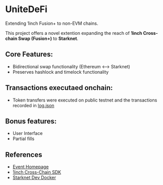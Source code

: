 # UniteDeFi
Extending 1inch Fusion+ to non-EVM chains.

This project offers a novel extention expanding the reach of **1inch Cross-chain Swap (Fusion+)** to **Starknet**.

## Core Features:
- Bidirectional swap functionality (Ethereum <--> Starknet)
- Preserves hashlock and timelock functionality

## Transactions executaed onchain:
- Token transfers were executed on public testnet and the transactions recorded in [log.json](./transactions/log.json)

## Bonus features:
- User Interface
- Partial fills

## References
- [Event Homepage](https://ethglobal.com/events/unite/)
- [1inch Cross-Chain SDK](https://github.com/1inch/cross-chain-sdk)
- [Starknet Dev Docker](https://github.com/starknet-foundation/starknet-dev-docker/)

